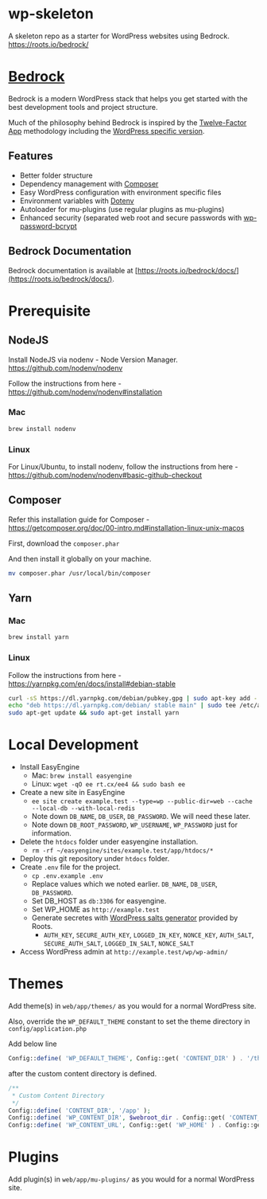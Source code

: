 # wp-skeleton
A skeleton repo as a starter for WordPress websites using Bedrock. https://roots.io/bedrock/

# [Bedrock](https://roots.io/bedrock/)

Bedrock is a modern WordPress stack that helps you get started with the best development tools and project structure.

Much of the philosophy behind Bedrock is inspired by the [Twelve-Factor App](http://12factor.net/) methodology including the [WordPress specific version](https://roots.io/twelve-factor-wordpress/).

## Features

* Better folder structure
* Dependency management with [Composer](https://getcomposer.org)
* Easy WordPress configuration with environment specific files
* Environment variables with [Dotenv](https://github.com/vlucas/phpdotenv)
* Autoloader for mu-plugins (use regular plugins as mu-plugins)
* Enhanced security (separated web root and secure passwords with [wp-password-bcrypt](https://github.com/roots/wp-password-bcrypt)

## Bedrock Documentation

Bedrock documentation is available at [https://roots.io/bedrock/docs/](https://roots.io/bedrock/docs/).

# Prerequisite

## NodeJS

Install NodeJS via nodenv - Node Version Manager. https://github.com/nodenv/nodenv

Follow the instructions from here - https://github.com/nodenv/nodenv#installation

### Mac

```bash
brew install nodenv
```

### Linux

For Linux/Ubuntu, to install nodenv, follow the instructions from here - https://github.com/nodenv/nodenv#basic-github-checkout

## Composer

Refer this installation guide for Composer - https://getcomposer.org/doc/00-intro.md#installation-linux-unix-macos

First, download the `composer.phar`

And then install it globally on your machine.

```bash
mv composer.phar /usr/local/bin/composer
```

## Yarn

### Mac

```bash
brew install yarn
```

### Linux

Follow the instructions from here - https://yarnpkg.com/en/docs/install#debian-stable

```bash
curl -sS https://dl.yarnpkg.com/debian/pubkey.gpg | sudo apt-key add -
echo "deb https://dl.yarnpkg.com/debian/ stable main" | sudo tee /etc/apt/sources.list.d/yarn.list
sudo apt-get update && sudo apt-get install yarn
```

# Local Development

- Install EasyEngine
    - Mac: `brew install easyengine`
	- Linux: `wget -qO ee rt.cx/ee4 && sudo bash ee`
- Create a new site in EasyEngine
    - `ee site create example.test --type=wp --public-dir=web --cache --local-db --with-local-redis`
    - Note down `DB_NAME`, `DB_USER`, `DB_PASSWORD`. We will need these later.
    - Note down `DB_ROOT_PASSWORD`, `WP_USERNAME`, `WP_PASSWORD` just for information.
- Delete the `htdocs` folder under easyengine installation.
    - `rm -rf ~/easyengine/sites/example.test/app/htdocs/*`
- Deploy this git repository under `htdocs` folder.
- Create `.env` file for the project.
    - `cp .env.example .env`
    - Replace values which we noted earlier. `DB_NAME`, `DB_USER`, `DB_PASSWORD`.
    - Set DB_HOST as `db:3306` for easyengine.
	- Set WP_HOME as `http://example.test`
	- Generate secretes with [WordPress salts generator](https://roots.io/salts.html) provided by Roots.
		- `AUTH_KEY`, `SECURE_AUTH_KEY`, `LOGGED_IN_KEY`, `NONCE_KEY`, `AUTH_SALT`, `SECURE_AUTH_SALT`, `LOGGED_IN_SALT`, `NONCE_SALT`
- Access WordPress admin at `http://example.test/wp/wp-admin/`

# Themes

Add theme(s) in `web/app/themes/` as you would for a normal WordPress site.

Also, override the `WP_DEFAULT_THEME` constant to set the theme directory in `config/application.php`

Add below line

```php
Config::define( 'WP_DEFAULT_THEME', Config::get( 'CONTENT_DIR' ) . '/themes' );
```

after the custom content directory is defined.

```php
/**
 * Custom Content Directory
 */
Config::define( 'CONTENT_DIR', '/app' );
Config::define( 'WP_CONTENT_DIR', $webroot_dir . Config::get( 'CONTENT_DIR' ) );
Config::define( 'WP_CONTENT_URL', Config::get( 'WP_HOME' ) . Config::get( 'CONTENT_DIR' ) );
```

# Plugins

Add plugin(s) in `web/app/mu-plugins/` as you would for a normal WordPress site.
